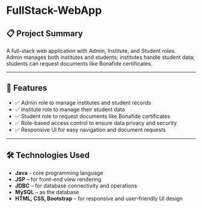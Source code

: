 # FullStack-WebApp

## 📋 Project Summary

A full-stack web application with Admin, Institute, and Student roles.  
Admin manages both institutes and students; institutes handle student data; students can request documents like Bonafide certificates.  

---

## 🚀 Features

- ✅ Admin role to manage institutes and student records  
- ✅ Institute role to manage their student data  
- ✅ Student role to request documents like Bonafide certificates  
- ✅ Role-based access control to ensure data privacy and security  
- ✅ Responsive UI for easy navigation and document requests  

---

## 🛠 Technologies Used

- **Java** - core programming language
- **JSP** – for front-end view rendering  
- **JDBC** – for database connectivity and operations  
- **MySQL** – as the database  
- **HTML, CSS, Bootstrap** – for responsive and user-friendly UI design  

